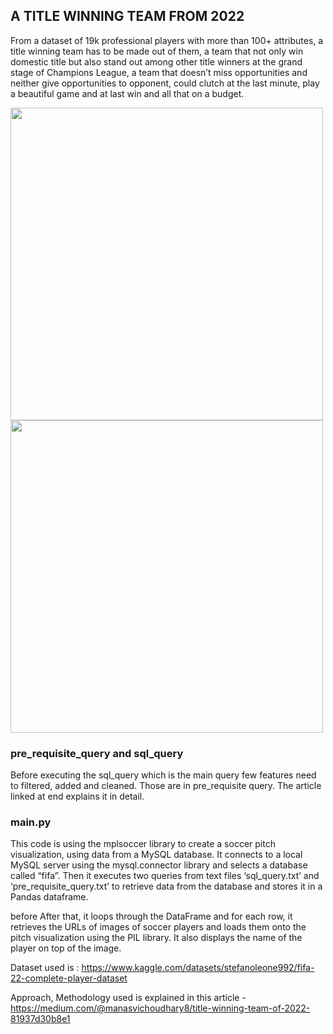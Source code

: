 ## A TITLE WINNING TEAM FROM 2022
From a dataset of 19k professional players with more than 100+ attributes, a title winning team has to be made out of them, a team that not only win domestic title but also stand out among other title winners at the grand stage of Champions League, a team that doesn’t miss opportunities and neither give opportunities to opponent, could clutch at the last minute, play a beautiful game and at last win and all that on a budget.


<img src="https://miro.medium.com/v2/resize:fit:1100/format:webp/1*cI2bcwBvy-zet8yWzL4a9w.png" width="500">       <img src="https://miro.medium.com/v2/resize:fit:1100/format:webp/1*5min_HY1KoQ16OI-u5KUgg.png" width="500">


### pre_requisite_query and sql_query
Before executing the sql_query which is the main query few features need to filtered, added and cleaned. Those are in pre_requisite query. The article linked at end explains it in detail.

### main.py
This code is using the mplsoccer library to create a soccer pitch visualization, using data from a MySQL database. It connects to a local MySQL server using the mysql.connector library and selects a database called “fifa”. Then it executes two queries from text files ‘sql_query.txt’ and ‘pre_requisite_query.txt’ to retrieve data from the database and stores it in a Pandas dataframe.

before
After that, it loops through the DataFrame and for each row, it retrieves the URLs of images of soccer players and loads them onto the pitch visualization using the PIL library. It also displays the name of the player on top of the image.

Dataset used is : https://www.kaggle.com/datasets/stefanoleone992/fifa-22-complete-player-dataset

Approach, Methodology used is explained in this article - https://medium.com/@manasvichoudhary8/title-winning-team-of-2022-81937d30b8e1
